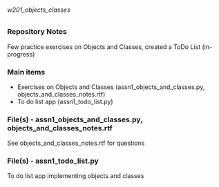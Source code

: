 ###### w201_objects_classes

### Repository Notes
Few practice exercises on Objects and Classes, created a ToDo List (in-progress)

### Main items
* Exercises on Objects and Classes (assn1_objects_and_classes.py, objects_and_classes_notes.rtf)
* To do list app (assn1_todo_list.py)

### File(s) - assn1_objects_and_classes.py, objects_and_classes_notes.rtf
See objects_and_classes_notes.rtf for questions

### File(s) - assn1_todo_list.py
To do list app implementing objects and classes
